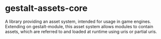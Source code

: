gestalt-assets-core
===================

A library providing an asset system, intended for usage in game engines. Extending on gestalt-module, this asset system allows modules to contain assets, which are referred to and loaded at runtime using uris or partial uris.
